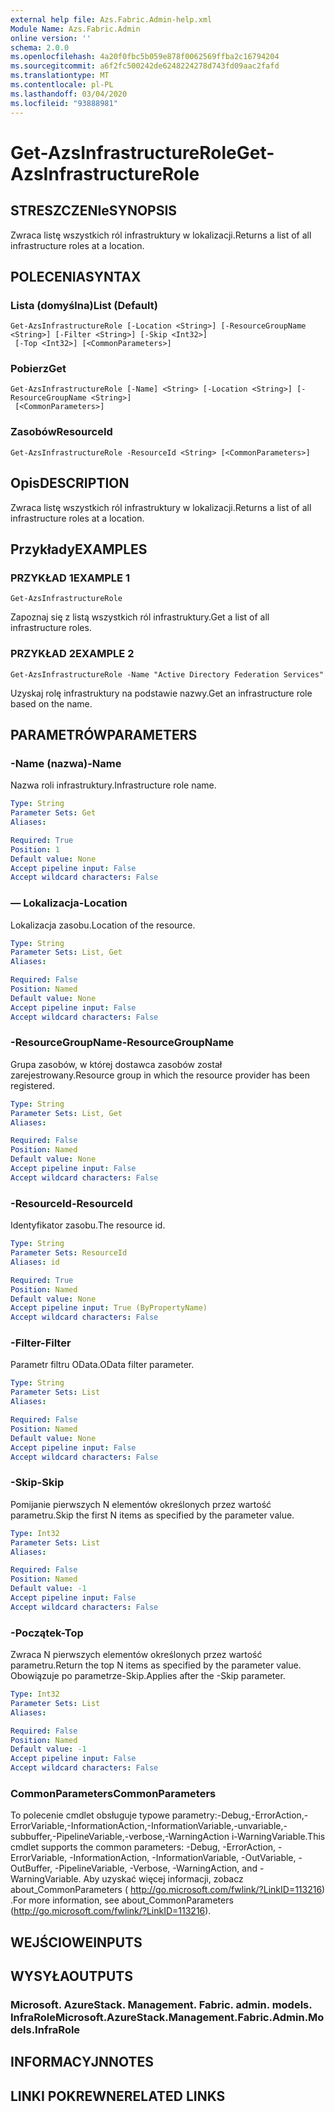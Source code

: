 ```yaml
---
external help file: Azs.Fabric.Admin-help.xml
Module Name: Azs.Fabric.Admin
online version: ''
schema: 2.0.0
ms.openlocfilehash: 4a20f0fbc5b059e878f0062569ffba2c16794204
ms.sourcegitcommit: a6f2fc500242de6248224278d743fd09aac2fafd
ms.translationtype: MT
ms.contentlocale: pl-PL
ms.lasthandoff: 03/04/2020
ms.locfileid: "93888981"
---
```

# <span data-ttu-id="dc007-101">Get-AzsInfrastructureRole</span><span class="sxs-lookup"><span data-stu-id="dc007-101">Get-AzsInfrastructureRole</span></span>

## <span data-ttu-id="dc007-102">STRESZCZENIe</span><span class="sxs-lookup"><span data-stu-id="dc007-102">SYNOPSIS</span></span>
<span data-ttu-id="dc007-103">Zwraca listę wszystkich ról infrastruktury w lokalizacji.</span><span class="sxs-lookup"><span data-stu-id="dc007-103">Returns a list of all infrastructure roles at a location.</span></span>

## <span data-ttu-id="dc007-104">POLECENIA</span><span class="sxs-lookup"><span data-stu-id="dc007-104">SYNTAX</span></span>

### <span data-ttu-id="dc007-105">Lista (domyślna)</span><span class="sxs-lookup"><span data-stu-id="dc007-105">List (Default)</span></span>
```
Get-AzsInfrastructureRole [-Location <String>] [-ResourceGroupName <String>] [-Filter <String>] [-Skip <Int32>]
 [-Top <Int32>] [<CommonParameters>]
```

### <span data-ttu-id="dc007-106">Pobierz</span><span class="sxs-lookup"><span data-stu-id="dc007-106">Get</span></span>
```
Get-AzsInfrastructureRole [-Name] <String> [-Location <String>] [-ResourceGroupName <String>]
 [<CommonParameters>]
```

### <span data-ttu-id="dc007-107">Zasobów</span><span class="sxs-lookup"><span data-stu-id="dc007-107">ResourceId</span></span>
```
Get-AzsInfrastructureRole -ResourceId <String> [<CommonParameters>]
```

## <span data-ttu-id="dc007-108">Opis</span><span class="sxs-lookup"><span data-stu-id="dc007-108">DESCRIPTION</span></span>
<span data-ttu-id="dc007-109">Zwraca listę wszystkich ról infrastruktury w lokalizacji.</span><span class="sxs-lookup"><span data-stu-id="dc007-109">Returns a list of all infrastructure roles at a location.</span></span>

## <span data-ttu-id="dc007-110">Przykłady</span><span class="sxs-lookup"><span data-stu-id="dc007-110">EXAMPLES</span></span>

### <span data-ttu-id="dc007-111">PRZYKŁAD 1</span><span class="sxs-lookup"><span data-stu-id="dc007-111">EXAMPLE 1</span></span>
```
Get-AzsInfrastructureRole
```

<span data-ttu-id="dc007-112">Zapoznaj się z listą wszystkich ról infrastruktury.</span><span class="sxs-lookup"><span data-stu-id="dc007-112">Get a list of all infrastructure roles.</span></span>

### <span data-ttu-id="dc007-113">PRZYKŁAD 2</span><span class="sxs-lookup"><span data-stu-id="dc007-113">EXAMPLE 2</span></span>
```
Get-AzsInfrastructureRole -Name "Active Directory Federation Services"
```

<span data-ttu-id="dc007-114">Uzyskaj rolę infrastruktury na podstawie nazwy.</span><span class="sxs-lookup"><span data-stu-id="dc007-114">Get an infrastructure role based on the name.</span></span>

## <span data-ttu-id="dc007-115">PARAMETRÓW</span><span class="sxs-lookup"><span data-stu-id="dc007-115">PARAMETERS</span></span>

### <span data-ttu-id="dc007-116">-Name (nazwa)</span><span class="sxs-lookup"><span data-stu-id="dc007-116">-Name</span></span>
<span data-ttu-id="dc007-117">Nazwa roli infrastruktury.</span><span class="sxs-lookup"><span data-stu-id="dc007-117">Infrastructure role name.</span></span>

```yaml
Type: String
Parameter Sets: Get
Aliases:

Required: True
Position: 1
Default value: None
Accept pipeline input: False
Accept wildcard characters: False
```

### <span data-ttu-id="dc007-118">— Lokalizacja</span><span class="sxs-lookup"><span data-stu-id="dc007-118">-Location</span></span>
<span data-ttu-id="dc007-119">Lokalizacja zasobu.</span><span class="sxs-lookup"><span data-stu-id="dc007-119">Location of the resource.</span></span>

```yaml
Type: String
Parameter Sets: List, Get
Aliases:

Required: False
Position: Named
Default value: None
Accept pipeline input: False
Accept wildcard characters: False
```

### <span data-ttu-id="dc007-120">-ResourceGroupName</span><span class="sxs-lookup"><span data-stu-id="dc007-120">-ResourceGroupName</span></span>
<span data-ttu-id="dc007-121">Grupa zasobów, w której dostawca zasobów został zarejestrowany.</span><span class="sxs-lookup"><span data-stu-id="dc007-121">Resource group in which the resource provider has been registered.</span></span>

```yaml
Type: String
Parameter Sets: List, Get
Aliases:

Required: False
Position: Named
Default value: None
Accept pipeline input: False
Accept wildcard characters: False
```

### <span data-ttu-id="dc007-122">-ResourceId</span><span class="sxs-lookup"><span data-stu-id="dc007-122">-ResourceId</span></span>
<span data-ttu-id="dc007-123">Identyfikator zasobu.</span><span class="sxs-lookup"><span data-stu-id="dc007-123">The resource id.</span></span>

```yaml
Type: String
Parameter Sets: ResourceId
Aliases: id

Required: True
Position: Named
Default value: None
Accept pipeline input: True (ByPropertyName)
Accept wildcard characters: False
```

### <span data-ttu-id="dc007-124">-Filter</span><span class="sxs-lookup"><span data-stu-id="dc007-124">-Filter</span></span>
<span data-ttu-id="dc007-125">Parametr filtru OData.</span><span class="sxs-lookup"><span data-stu-id="dc007-125">OData filter parameter.</span></span>

```yaml
Type: String
Parameter Sets: List
Aliases:

Required: False
Position: Named
Default value: None
Accept pipeline input: False
Accept wildcard characters: False
```

### <span data-ttu-id="dc007-126">-Skip</span><span class="sxs-lookup"><span data-stu-id="dc007-126">-Skip</span></span>
<span data-ttu-id="dc007-127">Pomijanie pierwszych N elementów określonych przez wartość parametru.</span><span class="sxs-lookup"><span data-stu-id="dc007-127">Skip the first N items as specified by the parameter value.</span></span>

```yaml
Type: Int32
Parameter Sets: List
Aliases:

Required: False
Position: Named
Default value: -1
Accept pipeline input: False
Accept wildcard characters: False
```

### <span data-ttu-id="dc007-128">-Początek</span><span class="sxs-lookup"><span data-stu-id="dc007-128">-Top</span></span>
<span data-ttu-id="dc007-129">Zwraca N pierwszych elementów określonych przez wartość parametru.</span><span class="sxs-lookup"><span data-stu-id="dc007-129">Return the top N items as specified by the parameter value.</span></span>
<span data-ttu-id="dc007-130">Obowiązuje po parametrze-Skip.</span><span class="sxs-lookup"><span data-stu-id="dc007-130">Applies after the -Skip parameter.</span></span>

```yaml
Type: Int32
Parameter Sets: List
Aliases:

Required: False
Position: Named
Default value: -1
Accept pipeline input: False
Accept wildcard characters: False
```

### <span data-ttu-id="dc007-131">CommonParameters</span><span class="sxs-lookup"><span data-stu-id="dc007-131">CommonParameters</span></span>
<span data-ttu-id="dc007-132">To polecenie cmdlet obsługuje typowe parametry:-Debug,-ErrorAction,-ErrorVariable,-InformationAction,-InformationVariable,-unvariable,-subbuffer,-PipelineVariable,-verbose,-WarningAction i-WarningVariable.</span><span class="sxs-lookup"><span data-stu-id="dc007-132">This cmdlet supports the common parameters: -Debug, -ErrorAction, -ErrorVariable, -InformationAction, -InformationVariable, -OutVariable, -OutBuffer, -PipelineVariable, -Verbose, -WarningAction, and -WarningVariable.</span></span> <span data-ttu-id="dc007-133">Aby uzyskać więcej informacji, zobacz about_CommonParameters ( http://go.microsoft.com/fwlink/?LinkID=113216) .</span><span class="sxs-lookup"><span data-stu-id="dc007-133">For more information, see about_CommonParameters (http://go.microsoft.com/fwlink/?LinkID=113216).</span></span>

## <span data-ttu-id="dc007-134">WEJŚCIOWE</span><span class="sxs-lookup"><span data-stu-id="dc007-134">INPUTS</span></span>

## <span data-ttu-id="dc007-135">WYSYŁA</span><span class="sxs-lookup"><span data-stu-id="dc007-135">OUTPUTS</span></span>

### <span data-ttu-id="dc007-136">Microsoft. AzureStack. Management. Fabric. admin. models. InfraRole</span><span class="sxs-lookup"><span data-stu-id="dc007-136">Microsoft.AzureStack.Management.Fabric.Admin.Models.InfraRole</span></span>

## <span data-ttu-id="dc007-137">INFORMACYJN</span><span class="sxs-lookup"><span data-stu-id="dc007-137">NOTES</span></span>

## <span data-ttu-id="dc007-138">LINKI POKREWNE</span><span class="sxs-lookup"><span data-stu-id="dc007-138">RELATED LINKS</span></span>
